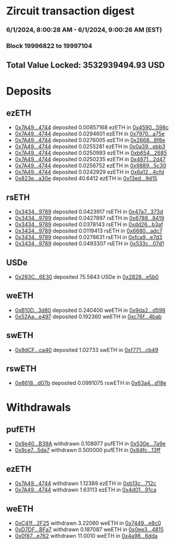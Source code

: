 # Zircuit transaction digest
### 6/1/2024, 8:00:28 AM - 6/1/2024, 9:00:26 AM (EST)
### Block 19996822 to 19997104

## Total Value Locked: 3532939494.93 USD

# Deposits
## ezETH
- [0x7A49...4744](https://etherscan.io/address/0x7A493Be5c2ce014cD049Bf178a1ac0Db1B434744) deposited 0.00857168 ezETH in [0x4590...598c](https://etherscan.io/tx/0x7A493Be5c2ce014cD049Bf178a1ac0Db1B434744)
- [0x7A49...4744](https://etherscan.io/address/0x7A493Be5c2ce014cD049Bf178a1ac0Db1B434744) deposited 0.0294601 ezETH in [0x7970...a75e](https://etherscan.io/tx/0x7A493Be5c2ce014cD049Bf178a1ac0Db1B434744)
- [0x7A49...4744](https://etherscan.io/address/0x7A493Be5c2ce014cD049Bf178a1ac0Db1B434744) deposited 0.0276005 ezETH in [0x2668...8f8e](https://etherscan.io/tx/0x7A493Be5c2ce014cD049Bf178a1ac0Db1B434744)
- [0x7A49...4744](https://etherscan.io/address/0x7A493Be5c2ce014cD049Bf178a1ac0Db1B434744) deposited 0.0255281 ezETH in [0x0a39...ebb3](https://etherscan.io/tx/0x7A493Be5c2ce014cD049Bf178a1ac0Db1B434744)
- [0x7A49...4744](https://etherscan.io/address/0x7A493Be5c2ce014cD049Bf178a1ac0Db1B434744) deposited 0.0250993 ezETH in [0xb654...2685](https://etherscan.io/tx/0x7A493Be5c2ce014cD049Bf178a1ac0Db1B434744)
- [0x7A49...4744](https://etherscan.io/address/0x7A493Be5c2ce014cD049Bf178a1ac0Db1B434744) deposited 0.0250235 ezETH in [0x4871...2d47](https://etherscan.io/tx/0x7A493Be5c2ce014cD049Bf178a1ac0Db1B434744)
- [0x7A49...4744](https://etherscan.io/address/0x7A493Be5c2ce014cD049Bf178a1ac0Db1B434744) deposited 0.0256752 ezETH in [0x9889...5c30](https://etherscan.io/tx/0x7A493Be5c2ce014cD049Bf178a1ac0Db1B434744)
- [0x7A49...4744](https://etherscan.io/address/0x7A493Be5c2ce014cD049Bf178a1ac0Db1B434744) deposited 0.0242929 ezETH in [0x6a12...4cfd](https://etherscan.io/tx/0x7A493Be5c2ce014cD049Bf178a1ac0Db1B434744)
- [0x823e...a30e](https://etherscan.io/address/0x823e5c1dd44306D13A15EB42b8Fd598Ed6a5a30e) deposited 40.6412 ezETH in [0x13ed...9d15](https://etherscan.io/tx/0x823e5c1dd44306D13A15EB42b8Fd598Ed6a5a30e)
## rsETH
- [0x3434...9789](https://etherscan.io/address/0x34349c5569e7B846c3558961552D2202760A9789) deposited 0.0423917 rsETH in [0x47a7...373d](https://etherscan.io/tx/0x34349c5569e7B846c3558961552D2202760A9789)
- [0x3434...9789](https://etherscan.io/address/0x34349c5569e7B846c3558961552D2202760A9789) deposited 0.0427897 rsETH in [0x6788...8419](https://etherscan.io/tx/0x34349c5569e7B846c3558961552D2202760A9789)
- [0x3434...9789](https://etherscan.io/address/0x34349c5569e7B846c3558961552D2202760A9789) deposited 0.0378143 rsETH in [0xdd26...b3af](https://etherscan.io/tx/0x34349c5569e7B846c3558961552D2202760A9789)
- [0x3434...9789](https://etherscan.io/address/0x34349c5569e7B846c3558961552D2202760A9789) deposited 0.0119413 rsETH in [0x6680...adc7](https://etherscan.io/tx/0x34349c5569e7B846c3558961552D2202760A9789)
- [0x3434...9789](https://etherscan.io/address/0x34349c5569e7B846c3558961552D2202760A9789) deposited 0.0278631 rsETH in [0xfca9...e7d3](https://etherscan.io/tx/0x34349c5569e7B846c3558961552D2202760A9789)
- [0x3434...9789](https://etherscan.io/address/0x34349c5569e7B846c3558961552D2202760A9789) deposited 0.0493307 rsETH in [0x533c...07d1](https://etherscan.io/tx/0x34349c5569e7B846c3558961552D2202760A9789)
## USDe
- [0x293C...6E30](https://etherscan.io/address/0x293C6937D8D82e05B01335F7B33FBA0c8e256E30) deposited 75.5843 USDe in [0x2828...e5b0](https://etherscan.io/tx/0x293C6937D8D82e05B01335F7B33FBA0c8e256E30)
## weETH
- [0xB10D...3d80](https://etherscan.io/address/0xB10DD0424A678f44C156D6029168ce2626DA3d80) deposited 0.240400 weETH in [0x9da2...d598](https://etherscan.io/tx/0xB10DD0424A678f44C156D6029168ce2626DA3d80)
- [0x52Aa...e497](https://etherscan.io/address/0x52Aa899454998Be5b000Ad077a46Bbe360F4e497) deposited 0.192360 weETH in [0xc76f...4bab](https://etherscan.io/tx/0x52Aa899454998Be5b000Ad077a46Bbe360F4e497)
## swETH
- [0x9dCF...ca40](https://etherscan.io/address/0x9dCF7B39dF1ec1527675B4b7893233F218C0ca40) deposited 1.02733 swETH in [0xf771...cb49](https://etherscan.io/tx/0x9dCF7B39dF1ec1527675B4b7893233F218C0ca40)
## rswETH
- [0x8618...d07b](https://etherscan.io/address/0x8618Ca2d031CDb97593Bbb71eFa736cEE32Fd07b) deposited 0.0991075 rswETH in [0x63a4...d18e](https://etherscan.io/tx/0x8618Ca2d031CDb97593Bbb71eFa736cEE32Fd07b)
# Withdrawals
## pufETH
- [0x9e40...B39A](https://etherscan.io/address/0x9e4045D6FBb8840874cd8Ec787006adBB044B39A) withdrawn 0.108977 pufETH in [0x530e...7a9e](https://etherscan.io/tx/0x9e4045D6FBb8840874cd8Ec787006adBB044B39A)
- [0x9ce7...5da7](https://etherscan.io/address/0x9ce78B6beC9d035da883610476d51c76Cf225da7) withdrawn 0.500000 pufETH in [0x84fc...13ff](https://etherscan.io/tx/0x9ce78B6beC9d035da883610476d51c76Cf225da7)
## ezETH
- [0x7A49...4744](https://etherscan.io/address/0x7A493Be5c2ce014cD049Bf178a1ac0Db1B434744) withdrawn 1.12389 ezETH in [0xb13c...712c](https://etherscan.io/tx/0x7A493Be5c2ce014cD049Bf178a1ac0Db1B434744)
- [0x7A49...4744](https://etherscan.io/address/0x7A493Be5c2ce014cD049Bf178a1ac0Db1B434744) withdrawn 1.63113 ezETH in [0x4d01...91ca](https://etherscan.io/tx/0x7A493Be5c2ce014cD049Bf178a1ac0Db1B434744)
## weETH
- [0xC41f...2F25](https://etherscan.io/address/0xC41f8719f3be9C64185067e54d9480179EC72F25) withdrawn 3.22060 weETH in [0x7449...e8c0](https://etherscan.io/tx/0xC41f8719f3be9C64185067e54d9480179EC72F25)
- [0xD7DF...BFa7](https://etherscan.io/address/0xD7DF7E085214743530afF339aFC420c7c720BFa7) withdrawn 0.187087 weETH in [0x0ee3...4815](https://etherscan.io/tx/0xD7DF7E085214743530afF339aFC420c7c720BFa7)
- [0x0f87...e762](https://etherscan.io/address/0x0f87ed1F1788CC195131EC3884454a612E17e762) withdrawn 11.0010 weETH in [0x4a98...6dda](https://etherscan.io/tx/0x0f87ed1F1788CC195131EC3884454a612E17e762)
